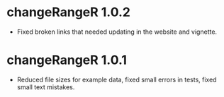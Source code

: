# changeRangeR 1.0.2

* Fixed broken links that needed updating in the website and vignette.

# changeRangeR 1.0.1

* Reduced file sizes for example data, fixed small errors in tests, fixed small
text mistakes.
